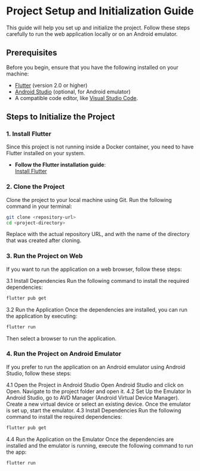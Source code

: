 # Project Setup and Initialization Guide

This guide will help you set up and initialize the project. Follow these steps carefully to run the web application locally or on an Android emulator.

## Prerequisites

Before you begin, ensure that you have the following installed on your machine:

- [Flutter](https://flutter.dev/docs/get-started/install) (version 2.0 or higher)
- [Android Studio](https://developer.android.com/studio) (optional, for Android emulator)
- A compatible code editor, like [Visual Studio Code](https://code.visualstudio.com/).

## Steps to Initialize the Project

### 1. Install Flutter

Since this project is not running inside a Docker container, you need to have Flutter installed on your system. 

- **Follow the Flutter installation guide**:  
  [Install Flutter](https://flutter.dev/docs/get-started/install)

### 2. Clone the Project

Clone the project to your local machine using Git. Run the following command in your terminal:

```bash
git clone <repository-url>
cd <project-directory>
```
Replace <repository-url> with the actual repository URL, and <project-directory> with the name of the directory that was created after cloning.

### 3. Run the Project on Web
If you want to run the application on a web browser, follow these steps:

3.1 Install Dependencies
Run the following command to install the required dependencies:
```bash
flutter pub get
```
3.2 Run the Application
Once the dependencies are installed, you can run the application by executing:

```bash
flutter run
```
Then select a browser to run the application.

### 4. Run the Project on Android Emulator
If you prefer to run the application on an Android emulator using Android Studio, follow these steps:

4.1 Open the Project in Android Studio
Open Android Studio and click on Open.
Navigate to the project folder and open it.
4.2 Set Up the Emulator
In Android Studio, go to AVD Manager (Android Virtual Device Manager).
Create a new virtual device or select an existing device.
Once the emulator is set up, start the emulator.
4.3 Install Dependencies
Run the following command to install the required dependencies:
```bash
flutter pub get
```
4.4 Run the Application on the Emulator
Once the dependencies are installed and the emulator is running, execute the following command to run the app:
```bash
flutter run
```
